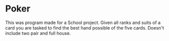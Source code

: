 # Poker
<p>
This was program made for a School project. Given all ranks and suits of a card you are tasked to find the best hand possible of the five cards. Doesn't include two pair and full house.
</p>
